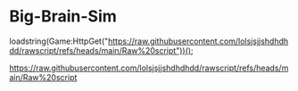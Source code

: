 # Big-Brain-Sim
loadstring(Game:HttpGet("https://raw.githubusercontent.com/lolsjsjjshdhdhdd/rawscript/refs/heads/main/Raw%20script"))(); 

https://raw.githubusercontent.com/lolsjsjjshdhdhdd/rawscript/refs/heads/main/Raw%20script
